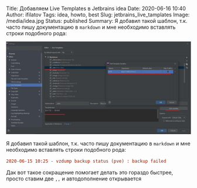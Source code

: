 Title: Добавляем Live Templates в Jetbrains idea
Date: 2020-06-16 10:40
Author: ifilatov
Tags: idea, howto, best
Slug: jetbrains_live_tamplates
Image: /media/idea.jpg
Status: published
Summary: Я добавил такой шаблон, т.к. часто пишу документацию в `markdown` и мне необходимо вставлять строки подобного рода:

![idea](../../media/idea.jpg)

Я добавил такой шаблон, т.к. часто пишу документацию в `markdown` и мне необходимо вставлять строки подобного рода:

``` ini
2020-06-15 10:25 - vzdump backup status (pve) : backup failed
```

Дак вот такое сокращение помогает делать это гораздо быстрее, просто ставим две `,,` и автодополнение открывается


